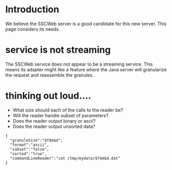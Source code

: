 # Introduction
We believe the SSCWeb server is a good candidate for this new server.  This page
considers its needs.

# service is not streaming
The SSCWeb service does not appear to be a streaming service.  This means its adapter
might like a feature where the Java server will granularize the request and reassemble
the granules.

# thinking out loud....

* What size should each of the calls to the reader be? 
* Will the reader handle subset of parameters?
* Does the reader output binary or ascii?
* Does the reader output unsorted data?
~~~~~
{ 
  "granuleSize":"$Y$m$d",
  "format":"ascii",
  "subset":"false",
  "sorted":"true",
  "commandLineReader":"cat /tmp/mydata/$Y$m$d.dat"
}
~~~~~
